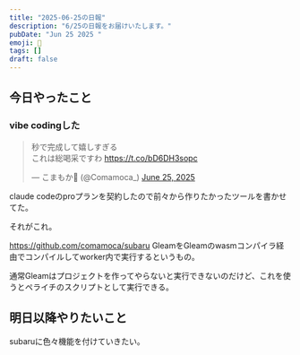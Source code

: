 ```yaml
---
title: "2025-06-25の日報"
description: "6/25の日報をお届けいたします。"
pubDate: "Jun 25 2025 "
emoji: 🦊
tags: []
draft: false
---
```


## 今日やったこと

### vibe codingした

<blockquote class="twitter-tweet"><p lang="ja" dir="ltr">秒で完成して嬉しすぎる<br>これは総喝采ですわ <a href="https://t.co/bD6DH3sopc">https://t.co/bD6DH3sopc</a></p>&mdash; こまもか🦊 (@Comamoca_) <a href="https://twitter.com/Comamoca_/status/1937999613245714559?ref_src=twsrc%5Etfw">June 25, 2025</a></blockquote> <script async src="https://platform.twitter.com/widgets.js" charset="utf-8"></script>

claude codeのproプランを契約したので前々から作りたかったツールを書かせてた。

それがこれ。

https://github.com/comamoca/subaru
GleamをGleamのwasmコンパイラ経由でコンパイルしてworker内で実行するというもの。

通常Gleamはプロジェクトを作ってやらないと実行できないのだけど、これを使うとペライチのスクリプトとして実行できる。

## 明日以降やりたいこと

subaruに色々機能を付けていきたい。
